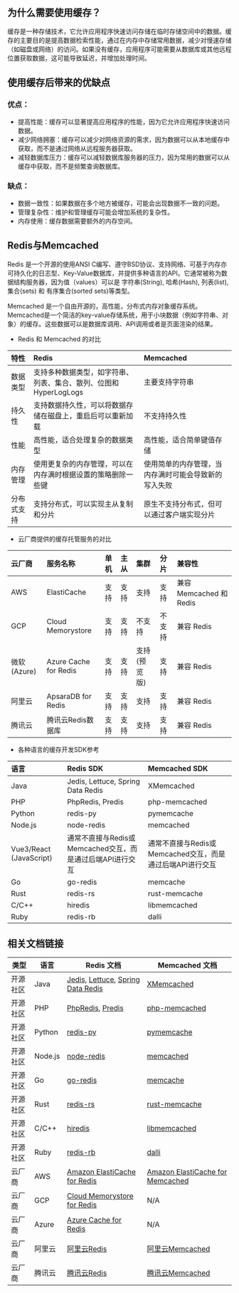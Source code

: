 ## 为什么需要使用缓存？

缓存是一种存储技术，它允许应用程序快速访问存储在临时存储空间中的数据。缓存的主要目的是提高数据检索性能，通过在内存中存储常用数据，减少对慢速存储（如磁盘或网络）的访问。如果没有缓存，应用程序可能需要从数据库或其他远程位置获取数据，这可能导致延迟，并增加处理时间。

## 使用缓存后带来的优缺点

### 优点：

- 提高性能：缓存可以显著提高应用程序的性能，因为它允许应用程序快速访问数据。
- 减少网络拥塞：缓存可以减少对网络资源的需求，因为数据可以从本地缓存中获取，而不是通过网络从远程服务器获取。
- 减轻数据库压力：缓存可以减轻数据库服务器的压力，因为常用的数据可以从缓存中获取，而不是频繁查询数据库。

### 缺点：

- 数据一致性：如果数据在多个地方被缓存，可能会出现数据不一致的问题。
- 管理复杂性：维护和管理缓存可能会增加系统的复杂性。
- 内存使用：缓存数据需要额外的内存空间。

## Redis与Memcached

Redis 是一个开源的使用ANSI C编写、遵守BSD协议、支持网络、可基于内存亦可持久化的日志型、Key-Value数据库，并提供多种语言的API。它通常被称为数据结构服务器，因为值（values）可以是 字符串(String), 哈希(Hash), 列表(list), 集合(sets) 和 有序集合(sorted sets)等类型。

Memcached 是一个自由开源的，高性能，分布式内存对象缓存系统。Memcached是一个简洁的key-value存储系统，用于小块数据（例如字符串、对象）的缓存。这些数据可以是数据库调用、API调用或者是页面渲染的结果。

- Redis 和 Memcached 的对比

| 特性 | Redis | Memcached |
|:----|:----|:----|
| 数据类型 | 支持多种数据类型，如字符串、列表、集合、散列、位图和HyperLogLogs | 主要支持字符串 |
| 持久性 | 支持数据持久性，可以将数据存储在磁盘上，重启后可以重新加载 | 不支持持久性 |
| 性能 | 高性能，适合处理复杂的数据类型 | 高性能，适合简单键值存储 |
| 内存管理 | 使用更复杂的内存管理，可以在内存满时根据设置的策略删除一些键 | 使用简单的内存管理，当内存满时可能会导致新的写入失败 |
| 分布式支持 | 支持分布式，可以实现主从复制和分片 | 原生不支持分布式，但可以通过客户端实现分片 |


- 云厂商提供的缓存托管服务的对比

| 云厂商 | 服务名称 | 单机 | 主从 | 集群 | 分片 | 兼容性 |
|:----|:----|:----|:----|:----|:----|:----|
| AWS | ElastiCache | 支持 | 支持 | 支持 | 支持 | 兼容 Memcached 和 Redis |
| GCP | Cloud Memorystore | 支持 | 支持 | 不支持 | 不支持 | 兼容 Redis |
| 微软 (Azure) | Azure Cache for Redis | 支持 | 支持 | 支持 (预览版) | 支持 | 兼容 Redis |
| 阿里云 | ApsaraDB for Redis | 支持 | 支持 | 支持 | 支持 | 兼容 Redis |
| 腾讯云 | 腾讯云Redis数据库 | 支持 | 支持 | 支持 | 支持 | 兼容 Redis |


- 各种语言的缓存开发SDK参考

| 语言 | Redis SDK | Memcached SDK |
|:----|:----|:----|
| Java | Jedis, Lettuce, Spring Data Redis | XMemcached |
| PHP | PhpRedis, Predis | php-memcached |
| Python | redis-py | pymemcache |
| Node.js | node-redis | memcached |
| Vue3/React (JavaScript) | 通常不直接与Redis或Memcached交互，而是通过后端API进行交互 | 通常不直接与Redis或Memcached交互，而是通过后端API进行交互 |
| Go | go-redis | memcache |
| Rust | redis-rs | rust-memcache |
| C/C++ | hiredis | libmemcached |
| Ruby | redis-rb | dalli |

## 相关文档链接

| 类型 | 语言 | Redis 文档 | Memcached 文档 |
| --- | --- | --- | --- |
| 开源社区 | Java | [Jedis](https://github.com/redis/jedis), [Lettuce](https://github.com/lettuce-io/lettuce-core), [Spring Data Redis](https://spring.io/projects/spring-data-redis) | [XMemcached](https://github.com/killme2008/xmemcached) |
| 开源社区 | PHP | [PhpRedis](https://github.com/phpredis/phpredis), [Predis](https://github.com/nrk/predis) | [php-memcached](https://pecl.php.net/package/memcached) |
| 开源社区 | Python | [redis-py](https://github.com/andymccurdy/redis-py) | [pymemcache](https://github.com/pinterest/pymemcache) |
| 开源社区 | Node.js | [node-redis](https://github.com/NodeRedis/node-redis) | [memcached](https://github.com/3rd-Eden/memcached) |
| 开源社区 | Go | [go-redis](https://github.com/go-redis/redis) | [memcache](https://github.com/bradfitz/gomemcache) |
| 开源社区 | Rust | [redis-rs](https://github.com/mitsuhiko/redis-rs) | [rust-memcache](https://github.com/jaysonsantos/rust-memcache) |
| 开源社区 | C/C++ | [hiredis](https://github.com/redis/hiredis) | [libmemcached](https://libmemcached.org/libMemcached.html) |
| 开源社区 | Ruby | [redis-rb](https://github.com/redis/redis-rb) | [dalli](https://github.com/petergoldstein/dalli) |
| 云厂商 | AWS | [Amazon ElastiCache for Redis](https://aws.amazon.com/elasticache/redis/) | [Amazon ElastiCache for Memcached](https://aws.amazon.com/elasticache/memcached/) |
| 云厂商 | GCP | [Cloud Memorystore for Redis](https://cloud.google.com/memorystore/docs/redis) | N/A |
| 云厂商 | Azure | [Azure Cache for Redis](https://azure.microsoft.com/en-us/services/cache/) | N/A |
| 云厂商 | 阿里云 | [阿里云Redis](https://help.aliyun.com/product/26385.html) | [阿里云Memcached](https://help.aliyun.com/product/26528.html) |
| 云厂商 | 腾讯云 | [腾讯云Redis](https://cloud.tencent.com/product/crs)  | [腾讯云Memcached](https://cloud.tencent.com/product/cmem) |
